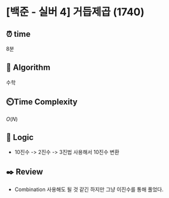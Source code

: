 # [백준 - 실버 4] 거듭제곱 (1740)
 
## ⏰  **time**

8분

## :pushpin: **Algorithm**

수학

## ⏲️**Time Complexity**

$O(N)$

## :round_pushpin: **Logic**

- 10진수 -> 2진수 -> 3진법 사용해서 10진수 변환

## :black_nib: **Review**
- Combination 사용해도 될 것 같긴 하지만 그냥 이진수를 통해 풀었다.
